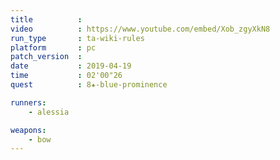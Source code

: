 ```yaml
---
title          :
video          : https://www.youtube.com/embed/Xob_zgyXkN8
run_type       : ta-wiki-rules
platform       : pc
patch_version  :
date           : 2019-04-19
time           : 02'00"26
quest          : 8★-blue-prominence

runners:
    - alessia

weapons:
    - bow
---
```

